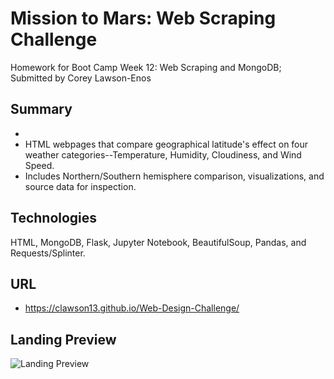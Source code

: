 # Mission to Mars: Web Scraping Challenge

Homework for Boot Camp Week 12: Web Scraping and MongoDB; Submitted by Corey Lawson-Enos

## Summary
* 
* HTML webpages that compare geographical latitude's effect on four weather categories--Temperature, Humidity, Cloudiness, and Wind Speed. 
* Includes Northern/Southern hemisphere comparison, visualizations, and source data for inspection.

## Technologies
HTML, MongoDB, Flask, Jupyter Notebook, BeautifulSoup, Pandas, and Requests/Splinter.

## URL

* https://clawson13.github.io/Web-Design-Challenge/

## Landing Preview

![Landing Preview](assets/images/landing_preview.png)
